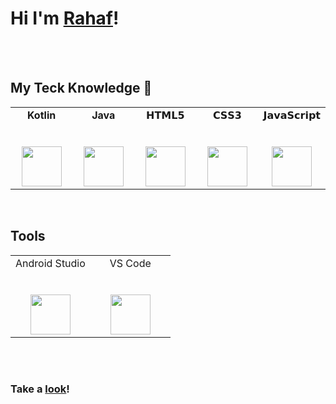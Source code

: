 # Hi I'm [Rahaf](https://github.com/RahafNasser-cs)!

<!-- <img src="https://c.tenor.com/yYDKkCmqyYEAAAAi/hi-piu-piu.gif" width="50px" >  -->
<br/>

<!-- ## About me :herb:
> My name is Rahaf Nasser, I graduated from Imam Mohammad Ibn Saud Islamic University. I have Bachelor's degree in Computer Science. 
Looking forward to learn new technical skills and develop my practical experince. -->
 

<br/>

## My Teck Knowledge :blue_book:

<table>
  <tbody>
    <tr valign="top">
     <td width="20%" align="center">
        <span><strong>Kotlin</strong></span><br><br><br>
        <img height="64px" src="https://user-images.githubusercontent.com/92260346/152690292-718a3889-6cf3-404b-a82c-8a2e57ed699d.jpg">
      </td>
     <td width="20%" align="center">
        <span><strong>Java</strong></span><br><br><br>
        <img height="64px" src="https://www.vectorlogo.zone/logos/java/java-ar21.svg">
      </td>
      <td width="20%" align="center">
        <span>𝗛𝗧𝗠𝗟𝟱</span><br><br><br>
        <img height="64px" src="https://cdn.svgporn.com/logos/html-5.svg">
      </td>
      <td width="20%" align="center">
        <span>𝗖𝗦𝗦𝟯</span><br><br><br>
        <img height="64px" src="https://cdn.svgporn.com/logos/css-3.svg">
      </td>
      <td width="20%" align="center">
        <span>𝗝𝗮𝘃𝗮𝗦𝗰𝗿𝗶𝗽𝘁</span><br><br><br>
        <img height="64px" src="https://cdn.svgporn.com/logos/javascript.svg">
      </td>
    </tr>
  </tbody>
</table>

<br/> 

## Tools 
<!-- <img src="https://c.tenor.com/Ay5KbGo9bLAAAAAi/hammer-and-wrench-objects.gif" width="24px"> -->
<table>
  <tbody>
    <tr valign="top">
      <td width="50%" align="center">
        <span>Android Studio</span><br><br><br>
        <img height="64px" src="https://c.tenor.com/zkOCnyTALqYAAAAi/robot-android.gif">
      </td>
      <td width="50%" align="center">
        <span>VS Code</span><br><br><br>
        <img height="64px" src="https://cdn.svgporn.com/logos/visual-studio-code.svg">
      </td>
    </tr>
  </tbody>
</table>

<br/><br/>
<!-- 
## Cooking now :fire:
> Currently, I am learning a Kotlin program language with Tuwaiq Academy. I'm interested about mobile application development. I can't wait to built my own an Android app. <img src="https://c.tenor.com/oFeQLr4R2zQAAAAi/peach-cat-cute.gif" width="35px">  -->
 

<!-- <br/><br/>
<hr/>
<br/> -->

### Take a [look](https://github.com/RahafNasser-cs?tab=repositories)!
<!-- 
### And now you know who I am :bomb:.

<img src="https://media0.giphy.com/media/KcmomUqNrkIJ2Vn4pO/giphy.gif" width="150px"> -->




